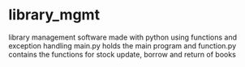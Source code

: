 # library_mgmt
library management software made with python using functions and exception handling 
main.py holds the main program and function.py contains the functions for stock update, borrow and return of books
